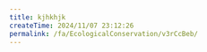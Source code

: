 ```yaml
---
title: kjhkhjk
createTime: 2024/11/07 23:12:26
permalink: /fa/EcologicalConservation/v3rCcBeb/
---
```

